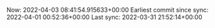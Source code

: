 Now: 2022-04-03 08:41:54.915633+00:00 Earliest commit since sync: 2022-04-01 00:52:36+00:00 Last sync: 2022-03-31 21:52:14+00:00
